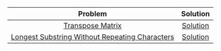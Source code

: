 
|Problem|Solution|
|:--:|:--:|
|[Transpose Matrix](https://leetcode.com/problems/transpose-matrix/)|[Solution](https://leetcode.com/problems/transpose-matrix/discuss/2103382/Clean-C%2B%2B-Solution-Easiest-to-understand-for-beginners)|
|[Longest Substring Without Repeating Characters](https://leetcode.com/problems/longest-substring-without-repeating-characters)|[Solution](https://leetcode.com/problems/longest-substring-without-repeating-characters/discuss/2107440/Set-Explanation)|

